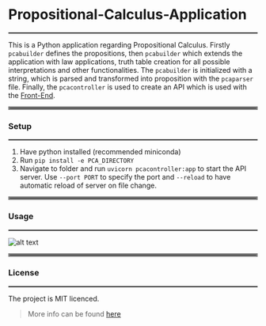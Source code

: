 # Propositional-Calculus-Application

<hr style="border:1px solid gray" />

This is a Python application regarding Propositional Calculus. Firstly `pcabuilder` defines the propositions,
then `pcabuilder` which extends the application with law applications, truth table creation for all possible
interpretations and other functionalities. The `pcabuilder` is initialized with a string, which is parsed and
transformed into proposition with the `pcaparser` file. Finally, the `pcacontroller` is used to create an API which is
used with the [Front-End](https://github.com/p2424630/PCA-Front).

<hr style="border:3px solid gray" />

### Setup

<hr style="border:1px solid gray" />

1. Have python installed (recommended miniconda)
2. Run `pip install -e PCA_DIRECTORY`
3. Navigate to folder and run `uvicorn pcacontroller:app` to start the API server. Use `--port PORT` to specify the port
   and `--reload` to have automatic reload of server on file change.

<hr style="border:3px solid gray" />

### Usage

<hr style="border:1px solid gray" />

![alt text][pcabuilder]

[pcabuilder]: https://github.com/p2424630/PCA/blob/test/images/pcabuilder.JPG "pcabuilder image"

<hr style="border:3px solid gray" />

### License

<hr style="border:1px solid gray" />

The project is MIT licenced.
> More info can be found [here](https://github.com/p2424630/PCA/blob/test/LICENSE)
